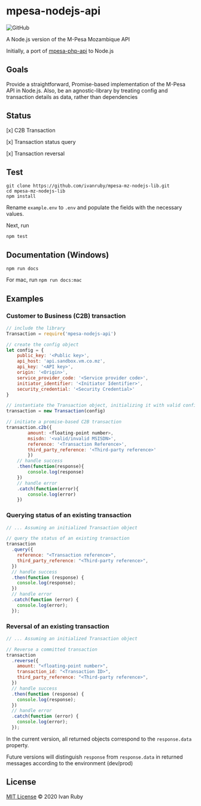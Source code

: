 # mpesa-nodejs-api

![GitHub](https://img.shields.io/github/license/ivanruby/mpesa-nodejs-api)

A Node.js version of the M-Pesa Mozambique API

Initially, a port of [mpesa-php-api](https://github.com/abdulmueid/mpesa-php-api) to Node.js

## Goals

Provide a straightforward, Promise-based implementation of the M-Pesa API in Node.js.
Also, be an agnostic-library by treating config and transaction details as data, rather than dependencies

## Status

[x] C2B Transaction

[x] Transaction status query

[x] Transaction reversal

## Test

```
git clone https://github.com/ivanruby/mpesa-mz-nodejs-lib.git
cd mpesa-mz-nodejs-lib
npm install
```

Rename `example.env` to `.env` and populate the fields with the necessary values.

Next, run

`npm test`

## Documentation (Windows)

```
npm run docs
```

For mac, run `npm run docs:mac`

## Examples

### Customer to Business (C2B) transaction

```javascript
// include the library
Transaction = require('mpesa-nodejs-api')

// create the config object
let config = {
    public_key: '<Public key>',
    api_host: 'api.sandbox.vm.co.mz',
    api_key: '<API key>',
    origin: '<Origin>',
    service_provider_code: '<Service provider code>',
    initiator_identifier: '<Initiator Identifier>',
    security_credential: '<Security Credential>'
}

// instantiate the Transaction object, initializing it with valid config
transaction = new Transaction(config)

// initiate a promise-based C2B transaction
transaction.c2b({
        amount: <floating-point number>,
        msisdn: '<valid/invalid MSISDN>',
        reference: '<Transaction Reference>',
        third_party_reference: '<Third-party reference>'
        })
    // handle success
    .then(function(response){
        console.log(response)
    })
    // handle error
    .catch(function(error){
        console.log(error)
    })
```

### Querying status of an existing transaction

```javascript
// ... Assuming an initialized Transaction object

// query the status of an existing transaction
transaction
  .query({
    reference: "<Transaction reference>",
    third_party_reference: "<Third-party reference>",
  })
  // handle success
  .then(function (response) {
    console.log(response);
  })
  // handle error
  .catch(function (error) {
    console.log(error);
  });
```

### Reversal of an existing transaction

```javascript
// ... Assuming an initialized Transaction object

// Reverse a committed transaction
transaction
  .reverse({
    amount: "<floating-point number>",
    transaction_id: "<Transaction ID>",
    third_party_reference: "<Third-party reference>",
  })
  // handle success
  .then(function (response) {
    console.log(response);
  })
  // handle error
  .catch(function (error) {
    console.log(error);
  });
```

In the current version, all returned objects correspond to the `response.data` property.

Future versions will distinguish `response` from `response.data` in returned messages according to the environment (dev/prod)

## License

[MIT License](LICENSE) &copy; 2020 Ivan Ruby
